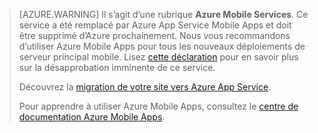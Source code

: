 >[AZURE.WARNING] Il s’agit d’une rubrique **Azure Mobile Services**. Ce service a été remplacé par Azure App Service Mobile Apps et doit être supprimé d’Azure prochainement. Nous vous recommandons d’utiliser Azure Mobile Apps pour tous les nouveaux déploiements de serveur principal mobile. Lisez [cette déclaration](https://azure.microsoft.com/blog/transition-of-azure-mobile-services/) pour en savoir plus sur la désapprobation imminente de ce service.
> 
> Découvrez la [migration de votre site vers Azure App Service](../articles/app-service-mobile/app-service-mobile-migrating-from-mobile-services.md).
>
> Pour apprendre à utiliser Azure Mobile Apps, consultez le [centre de documentation Azure Mobile Apps](https://azure.microsoft.com/documentation/learning-paths/appservice-mobileapps/).
